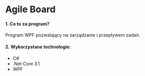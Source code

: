 # Agile Board

#### 1. Co to za program?
Program WPF pozwalający na zarządzanie i przepływem zadań.

#### 2. Wykorzystane technologie:
- C#
- .Net Core 3.1
- WPF



